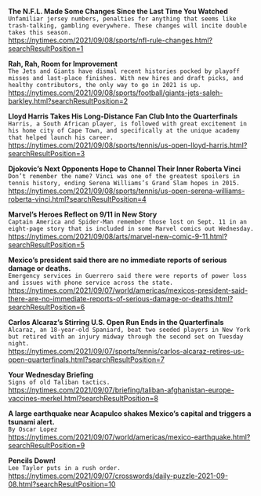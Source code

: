 **The N.F.L. Made Some Changes Since the Last Time You Watched**\
`Unfamiliar jersey numbers, penalties for anything that seems like trash-talking, gambling everywhere. These changes will incite double takes this season.`\
https://nytimes.com/2021/09/08/sports/nfl-rule-changes.html?searchResultPosition=1

**Rah, Rah, Room for Improvement**\
`The Jets and Giants have dismal recent histories pocked by playoff misses and last-place finishes. With new hires and draft picks, and healthy contributors, the only way to go in 2021 is up.`\
https://nytimes.com/2021/09/08/sports/football/giants-jets-saleh-barkley.html?searchResultPosition=2

**Lloyd Harris Takes His Long-Distance Fan Club Into the Quarterfinals**\
`Harris, a South African player, is followed with great excitement in his home city of Cape Town, and specifically at the unique academy that helped launch his career.`\
https://nytimes.com/2021/09/08/sports/tennis/us-open-lloyd-harris.html?searchResultPosition=3

**Djokovic’s Next Opponents Hope to Channel Their Inner Roberta Vinci**\
`Don’t remember the name? Vinci was one of the greatest spoilers in tennis history, ending Serena Williams’s Grand Slam hopes in 2015.`\
https://nytimes.com/2021/09/08/sports/tennis/us-open-serena-williams-roberta-vinci.html?searchResultPosition=4

**Marvel’s Heroes Reflect on 9/11 in New Story**\
`Captain America and Spider-Man remember those lost on Sept. 11 in an eight-page story that is included in some Marvel comics out Wednesday.`\
https://nytimes.com/2021/09/08/arts/marvel-new-comic-9-11.html?searchResultPosition=5

**Mexico’s president said there are no immediate reports of serious damage or deaths.**\
`Emergency services in Guerrero said there were reports of power loss and issues with phone service across the state.`\
https://nytimes.com/2021/09/07/world/americas/mexicos-president-said-there-are-no-immediate-reports-of-serious-damage-or-deaths.html?searchResultPosition=6

**Carlos Alcaraz’s Stirring U.S. Open Run Ends in the Quarterfinals**\
`Alcaraz, an 18-year-old Spaniard, beat two seeded players in New York but retired with an injury midway through the second set on Tuesday night.`\
https://nytimes.com/2021/09/07/sports/tennis/carlos-alcaraz-retires-us-open-quarterfinals.html?searchResultPosition=7

**Your Wednesday Briefing**\
`Signs of old Taliban tactics.`\
https://nytimes.com/2021/09/07/briefing/taliban-afghanistan-europe-vaccines-merkel.html?searchResultPosition=8

**A large earthquake near Acapulco shakes Mexico’s capital and triggers a tsunami alert.**\
`By Oscar Lopez`\
https://nytimes.com/2021/09/07/world/americas/mexico-earthquake.html?searchResultPosition=9

**Pencils Down!**\
`Lee Taylor puts in a rush order.`\
https://nytimes.com/2021/09/07/crosswords/daily-puzzle-2021-09-08.html?searchResultPosition=10

